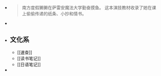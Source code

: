 - > 南方度假獭獭在萨雷安魔法大学勤奋摸鱼。
  > 这本演技教材收录了她在课上偷偷传递的纸条、小抄和情书。
-
- ## 文化系
	- [[速查]]
	- [[读书笔记]]
	- [[日语笔记]]
-
